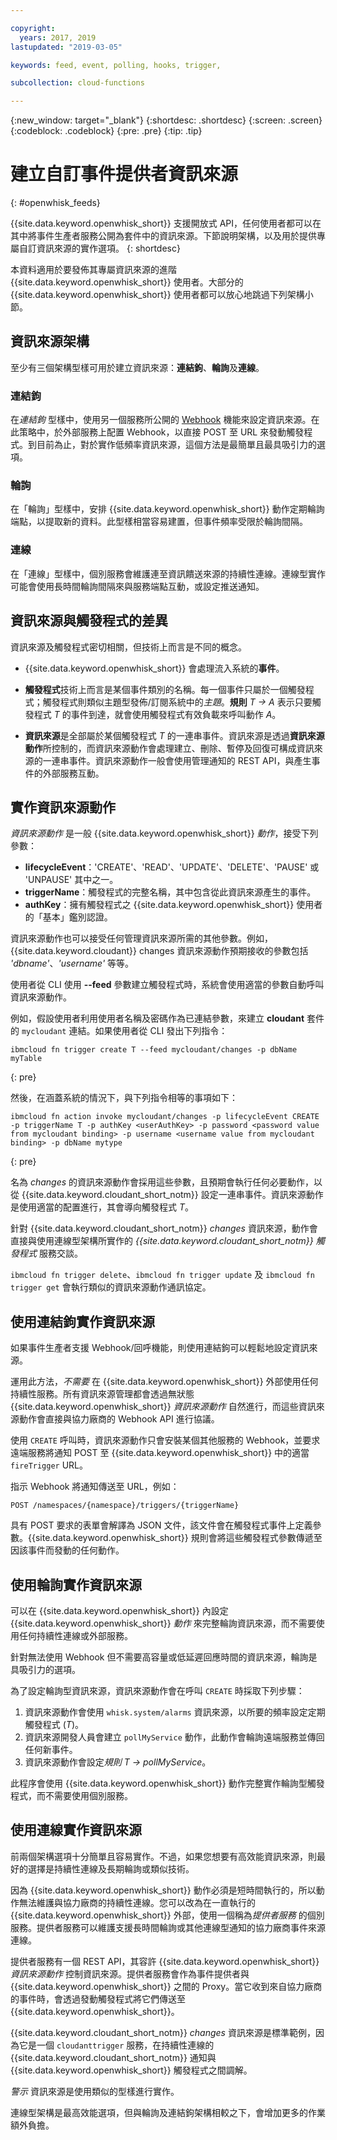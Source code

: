 ```yaml
---

copyright:
  years: 2017, 2019
lastupdated: "2019-03-05"

keywords: feed, event, polling, hooks, trigger, 

subcollection: cloud-functions

---
```


{:new_window: target="_blank"}
{:shortdesc: .shortdesc}
{:screen: .screen}
{:codeblock: .codeblock}
{:pre: .pre}
{:tip: .tip}

# 建立自訂事件提供者資訊來源
{: #openwhisk_feeds}

{{site.data.keyword.openwhisk_short}} 支援開放式 API，任何使用者都可以在其中將事件生產者服務公開為套件中的資訊來源。下節說明架構，以及用於提供專屬自訂資訊來源的實作選項。
{: shortdesc}

本資料適用於要發佈其專屬資訊來源的進階 {{site.data.keyword.openwhisk_short}} 使用者。大部分的 {{site.data.keyword.openwhisk_short}} 使用者都可以放心地跳過下列架構小節。

## 資訊來源架構

至少有三個架構型樣可用於建立資訊來源：**連結鉤**、**輪詢**及**連線**。

### 連結鉤
在*連結鉤* 型樣中，使用另一個服務所公開的 [Webhook](https://en.wikipedia.org/wiki/Webhook) 機能來設定資訊來源。在此策略中，於外部服務上配置 Webhook，以直接 POST 至 URL 來發動觸發程式。到目前為止，對於實作低頻率資訊來源，這個方法是最簡單且最具吸引力的選項。



### 輪詢
在「輪詢」型樣中，安排 {{site.data.keyword.openwhisk_short}} 動作定期輪詢端點，以提取新的資料。此型樣相當容易建置，但事件頻率受限於輪詢間隔。

### 連線
在「連線」型樣中，個別服務會維護連至資訊饋送來源的持續性連線。連線型實作可能會使用長時間輪詢間隔來與服務端點互動，或設定推送通知。





## 資訊來源與觸發程式的差異

資訊來源及觸發程式密切相關，但技術上而言是不同的概念。   

- {{site.data.keyword.openwhisk_short}} 會處理流入系統的**事件**。

- **觸發程式**技術上而言是某個事件類別的名稱。每一個事件只屬於一個觸發程式；觸發程式則類似主題型發佈/訂閱系統中的*主題*。**規則** *T -> A* 表示只要觸發程式 *T* 的事件到達，就會使用觸發程式有效負載來呼叫動作 *A*。

- **資訊來源**是全部屬於某個觸發程式 *T* 的一連串事件。資訊來源是透過**資訊來源動作**所控制的，而資訊來源動作會處理建立、刪除、暫停及回復可構成資訊來源的一連串事件。資訊來源動作一般會使用管理通知的 REST API，與產生事件的外部服務互動。

##  實作資訊來源動作

*資訊來源動作* 是一般 {{site.data.keyword.openwhisk_short}} *動作*，接受下列參數：
* **lifecycleEvent**：'CREATE'、'READ'、'UPDATE'、'DELETE'、'PAUSE' 或 'UNPAUSE' 其中之一。
* **triggerName**：觸發程式的完整名稱，其中包含從此資訊來源產生的事件。
* **authKey**：擁有觸發程式之 {{site.data.keyword.openwhisk_short}} 使用者的「基本」鑑別認證。

資訊來源動作也可以接受任何管理資訊來源所需的其他參數。例如，{{site.data.keyword.cloudant}} changes 資訊來源動作預期接收的參數包括 *'dbname'*、*'username'* 等等。

使用者從 CLI 使用 **--feed** 參數建立觸發程式時，系統會使用適當的參數自動呼叫資訊來源動作。

例如，假設使用者利用使用者名稱及密碼作為已連結參數，來建立 **cloudant** 套件的 `mycloudant` 連結。如果使用者從 CLI 發出下列指令：
```
ibmcloud fn trigger create T --feed mycloudant/changes -p dbName myTable
```
{: pre}

然後，在涵蓋系統的情況下，與下列指令相等的事項如下：
```
ibmcloud fn action invoke mycloudant/changes -p lifecycleEvent CREATE -p triggerName T -p authKey <userAuthKey> -p password <password value from mycloudant binding> -p username <username value from mycloudant binding> -p dbName mytype
```
{: pre}

名為 *changes* 的資訊來源動作會採用這些參數，且預期會執行任何必要動作，以從 {{site.data.keyword.cloudant_short_notm}} 設定一連串事件。資訊來源動作是使用適當的配置進行，其會導向觸發程式 *T*。

針對 {{site.data.keyword.cloudant_short_notm}} *changes* 資訊來源，動作會直接與使用連線型架構所實作的 *{{site.data.keyword.cloudant_short_notm}} 觸發程式* 服務交談。

`ibmcloud fn trigger delete`、`ibmcloud fn trigger update` 及 `ibmcloud fn trigger get` 會執行類似的資訊來源動作通訊協定。

## 使用連結鉤實作資訊來源

如果事件生產者支援 Webhook/回呼機能，則使用連結鉤可以輕鬆地設定資訊來源。

運用此方法，_不需要_ 在 {{site.data.keyword.openwhisk_short}} 外部使用任何持續性服務。所有資訊來源管理都會透過無狀態 {{site.data.keyword.openwhisk_short}} *資訊來源動作* 自然進行，而這些資訊來源動作會直接與協力廠商的 Webhook API 進行協議。

使用 `CREATE` 呼叫時，資訊來源動作只會安裝某個其他服務的 Webhook，並要求遠端服務將通知 POST 至 {{site.data.keyword.openwhisk_short}} 中的適當 `fireTrigger` URL。

指示 Webhook 將通知傳送至 URL，例如：

`POST /namespaces/{namespace}/triggers/{triggerName}`

具有 POST 要求的表單會解譯為 JSON 文件，該文件會在觸發程式事件上定義參數。{{site.data.keyword.openwhisk_short}} 規則會將這些觸發程式參數傳遞至因該事件而發動的任何動作。

## 使用輪詢實作資訊來源

可以在 {{site.data.keyword.openwhisk_short}} 內設定 {{site.data.keyword.openwhisk_short}} *動作* 來完整輪詢資訊來源，而不需要使用任何持續性連線或外部服務。

針對無法使用 Webhook 但不需要高容量或低延遲回應時間的資訊來源，輪詢是具吸引力的選項。

為了設定輪詢型資訊來源，資訊來源動作會在呼叫 `CREATE` 時採取下列步驟：

1. 資訊來源動作會使用 `whisk.system/alarms` 資訊來源，以所要的頻率設定定期觸發程式 (*T*)。
2. 資訊來源開發人員會建立 `pollMyService` 動作，此動作會輪詢遠端服務並傳回任何新事件。
3. 資訊來源動作會設定*規則* *T -> pollMyService*。

此程序會使用 {{site.data.keyword.openwhisk_short}} 動作完整實作輪詢型觸發程式，而不需要使用個別服務。

## 使用連線實作資訊來源

前兩個架構選項十分簡單且容易實作。不過，如果您想要有高效能資訊來源，則最好的選擇是持續性連線及長期輪詢或類似技術。

因為 {{site.data.keyword.openwhisk_short}} 動作必須是短時間執行的，所以動作無法維護與協力廠商的持續性連線。您可以改為在一直執行的 {{site.data.keyword.openwhisk_short}} 外部，使用一個稱為*提供者服務* 的個別服務。提供者服務可以維護支援長時間輪詢或其他連線型通知的協力廠商事件來源連線。

提供者服務有一個 REST API，其容許 {{site.data.keyword.openwhisk_short}} *資訊來源動作* 控制資訊來源。提供者服務會作為事件提供者與 {{site.data.keyword.openwhisk_short}} 之間的 Proxy。當它收到來自協力廠商的事件時，會透過發動觸發程式將它們傳送至 {{site.data.keyword.openwhisk_short}}。

{{site.data.keyword.cloudant_short_notm}} *changes* 資訊來源是標準範例，因為它是一個 `cloudanttrigger` 服務，在持續性連線的 {{site.data.keyword.cloudant_short_notm}} 通知與 {{site.data.keyword.openwhisk_short}} 觸發程式之間調解。


*警示* 資訊來源是使用類似的型樣進行實作。

連線型架構是最高效能選項，但與輪詢及連結鉤架構相較之下，會增加更多的作業額外負擔。
